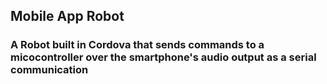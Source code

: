 ## Mobile App Robot ##

### A Robot built in Cordova that sends commands to a micocontroller over the smartphone's audio output as a serial communication ###
